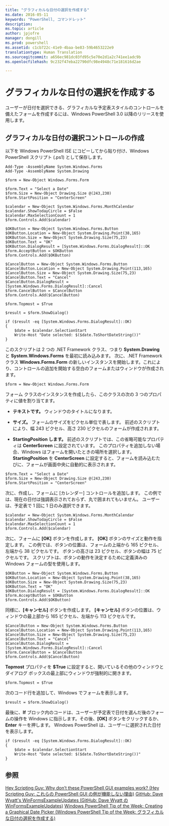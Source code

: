 ```yaml
---
title: "グラフィカルな日付の選択を作成する"
ms.date: 2016-05-11
keywords: "PowerShell, コマンドレット"
description: 
ms.topic: article
author: jpjofre
manager: dongill
ms.prod: powershell
ms.assetid: c1cb722c-41e9-4baa-be83-59b4653222e9
translationtype: Human Translation
ms.sourcegitcommit: a656ec981dc03fd95c5e70e2d1a2c741ee1adc9b
ms.openlocfilehash: 9c232f47eba22790dfc98e4948c71e181616d2ae

---
```


# グラフィカルな日付の選択を作成する
ユーザーが日付を選択できる、グラフィカルな予定表スタイルのコントロールを備えたフォームを作成するには、Windows PowerShell 3.0 以降のリリースを使用します。

## グラフィカルな日付の選択コントロールの作成
以下を Windows PowerShell ISE にコピーしてから貼り付け、Windows PowerShell スクリプト (.ps1) として保存します。

```
Add-Type -AssemblyName System.Windows.Forms
Add-Type -AssemblyName System.Drawing

$form = New-Object Windows.Forms.Form 

$form.Text = "Select a Date" 
$form.Size = New-Object Drawing.Size @(243,230) 
$form.StartPosition = "CenterScreen"

$calendar = New-Object System.Windows.Forms.MonthCalendar 
$calendar.ShowTodayCircle = $False
$calendar.MaxSelectionCount = 1
$form.Controls.Add($calendar) 

$OKButton = New-Object System.Windows.Forms.Button
$OKButton.Location = New-Object System.Drawing.Point(38,165)
$OKButton.Size = New-Object System.Drawing.Size(75,23)
$OKButton.Text = "OK"
$OKButton.DialogResult = [System.Windows.Forms.DialogResult]::OK
$form.AcceptButton = $OKButton
$form.Controls.Add($OKButton)

$CancelButton = New-Object System.Windows.Forms.Button
$CancelButton.Location = New-Object System.Drawing.Point(113,165)
$CancelButton.Size = New-Object System.Drawing.Size(75,23)
$CancelButton.Text = "Cancel"
$CancelButton.DialogResult = [System.Windows.Forms.DialogResult]::Cancel
$form.CancelButton = $CancelButton
$form.Controls.Add($CancelButton)

$form.Topmost = $True

$result = $form.ShowDialog() 

if ($result -eq [System.Windows.Forms.DialogResult]::OK)
{
    $date = $calendar.SelectionStart
    Write-Host "Date selected: $($date.ToShortDateString())"
}
```

このスクリプトは 2 つの .NET Framework クラス、つまり **System.Drawing** と **System.Windows.Forms** を最初に読み込みます。 次に、.NET Framework クラス **Windows.Forms.Form** の新しいインスタンスを開始します。これにより、コントロールの追加を開始する空白のフォームまたはウィンドウが作成されます。

```
$form = New-Object Windows.Forms.Form
```

フォーム クラスのインスタンスを作成したら、このクラスの次の 3 つのプロパティに値を割り当てます。

-   **テキストです。** ウィンドウのタイトルになります。

-   **サイズ。** フォームのサイズをピクセル単位で表します。 前述のスクリプトにより、幅 243 ピクセル、高さ 230 ピクセルのフォームが作成されます。

-   **StartingPosition します。** 前述のスクリプトでは、この省略可能なプロパティは **CenterScreen** に設定されています。 このプロパティを追加しない場合、Windows はフォームを開いたときの場所を選択します。 **StartingPosition** を **CenterScreen** に設定すると、フォームを読み込むたびに、フォームが画面中央に自動的に表示されます。

```
$form.Text = "Select a Date" 
$form.Size = New-Object Drawing.Size @(243,230) 
$form.StartPosition = "CenterScreen"
```

次に、作成し、フォームに [カレンダー] コントロールを追加します。 この例では、現在の日付は強調表示されておらず、丸で囲まれてもいません。 ユーザーは、予定表で 1 回に 1 日のみ選択できます。

```
$calendar = New-Object System.Windows.Forms.MonthCalendar 
$calendar.ShowTodayCircle = $False
$calendar.MaxSelectionCount = 1
$form.Controls.Add($calendar)
```

次に、フォームに **[OK]** ボタンを作成します。 **[OK]** ボタンのサイズと動作を指定します。 この例では、ボタンの位置は、フォームの上端から 165 ピクセル、左端から 38 ピクセルです。 ボタンの高さは 23 ピクセル、ボタンの幅は 75 ピクセルです。 スクリプトは、ボタンの動作を決定するために定義済みの Windows フォームの型を使用します。

```
$OKButton = New-Object System.Windows.Forms.Button
$OKButton.Location = New-Object System.Drawing.Point(38,165)
$OKButton.Size = New-Object System.Drawing.Size(75,23)
$OKButton.Text = "OK"
$OKButton.DialogResult = [System.Windows.Forms.DialogResult]::OK
$form.AcceptButton = $OKButton
$form.Controls.Add($OKButton)
```

同様に、**[キャンセル]** ボタンを作成します。 **[キャンセル]** ボタンの位置は、ウィンドウの最上部から 165 ピクセル、左端から 113 ピクセルです。

```
$CancelButton = New-Object System.Windows.Forms.Button
$CancelButton.Location = New-Object System.Drawing.Point(113,165)
$CancelButton.Size = New-Object System.Drawing.Size(75,23)
$CancelButton.Text = "Cancel"
$CancelButton.DialogResult = [System.Windows.Forms.DialogResult]::Cancel
$form.CancelButton = $CancelButton
$form.Controls.Add($CancelButton)
```

**Topmost** プロパティを **$True** に設定すると、開いているその他のウィンドウとダイアログ ボックスの最上部にウィンドウが強制的に開きます。

```
$form.Topmost = $True
```

次のコード行を追加して、Windows でフォームを表示します。

```
$result = $form.ShowDialog()
```

最後に、**If** ブロック内のコードは、ユーザーが予定表で日付を選んだ後のフォームの操作を Windows に指示します。その後、**[OK]** ボタンをクリックするか、**Enter** キーを押します。 Windows PowerShell は、ユーザーに選択された日付を表示します。

```
if ($result -eq [System.Windows.Forms.DialogResult]::OK)
{
    $date = $calendar.SelectionStart
    Write-Host "Date selected: $($date.ToShortDateString())"
}
```

## 参照
[Hey Scripting Guy:  Why don’t these PowerShell GUI examples work? (Hey Scripting Guy: これらの PowerShell GUI の例が機能しない理由)](http://go.microsoft.com/fwlink/?LinkId=506644)
[GitHub: Dave Wyatt's WinFormsExampleUpdates (GitHub: Dave Wyatt の WinFormsExampleUpdates)](https://github.com/dlwyatt/WinFormsExampleUpdates)
[Windows PowerShell Tip of the Week: Creating a Graphical Date Picker (Windows PowerShell Tip of the Week: グラフィカルな日付の選択を作成する)](http://technet.microsoft.com/library/ff730942.aspx)




<!--HONumber=Oct16_HO1-->


